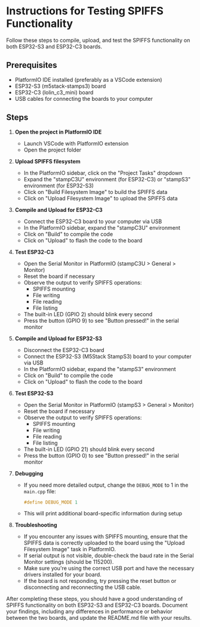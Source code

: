# Instructions for Testing SPIFFS Functionality

Follow these steps to compile, upload, and test the SPIFFS functionality on both ESP32-S3 and ESP32-C3 boards.

## Prerequisites

- PlatformIO IDE installed (preferably as a VSCode extension)
- ESP32-S3 (m5stack-stamps3) board
- ESP32-C3 (lolin_c3_mini) board
- USB cables for connecting the boards to your computer

## Steps

1. **Open the project in PlatformIO IDE**
   - Launch VSCode with PlatformIO extension
   - Open the project folder

2. **Upload SPIFFS filesystem**
   - In the PlatformIO sidebar, click on the "Project Tasks" dropdown
   - Expand the "stampC3U" environment (for ESP32-C3) or "stampS3" environment (for ESP32-S3)
   - Click on "Build Filesystem Image" to build the SPIFFS data
   - Click on "Upload Filesystem Image" to upload the SPIFFS data

3. **Compile and Upload for ESP32-C3**
   - Connect the ESP32-C3 board to your computer via USB
   - In the PlatformIO sidebar, expand the "stampC3U" environment
   - Click on "Build" to compile the code
   - Click on "Upload" to flash the code to the board

4. **Test ESP32-C3**
   - Open the Serial Monitor in PlatformIO (stampC3U > General > Monitor)
   - Reset the board if necessary
   - Observe the output to verify SPIFFS operations:
     - SPIFFS mounting
     - File writing
     - File reading
     - File listing
   - The built-in LED (GPIO 2) should blink every second
   - Press the button (GPIO 9) to see "Button pressed!" in the serial monitor

5. **Compile and Upload for ESP32-S3**
   - Disconnect the ESP32-C3 board
   - Connect the ESP32-S3 (M5Stack StampS3) board to your computer via USB
   - In the PlatformIO sidebar, expand the "stampS3" environment
   - Click on "Build" to compile the code
   - Click on "Upload" to flash the code to the board

6. **Test ESP32-S3**
   - Open the Serial Monitor in PlatformIO (stampS3 > General > Monitor)
   - Reset the board if necessary
   - Observe the output to verify SPIFFS operations:
     - SPIFFS mounting
     - File writing
     - File reading
     - File listing
   - The built-in LED (GPIO 21) should blink every second
   - Press the button (GPIO 0) to see "Button pressed!" in the serial monitor

7. **Debugging**
   - If you need more detailed output, change the `DEBUG_MODE` to 1 in the `main.cpp` file:
     ```cpp
     #define DEBUG_MODE 1
     ```
   - This will print additional board-specific information during setup

8. **Troubleshooting**
   - If you encounter any issues with SPIFFS mounting, ensure that the SPIFFS data is correctly uploaded to the board using the "Upload Filesystem Image" task in PlatformIO.
   - If serial output is not visible, double-check the baud rate in the Serial Monitor settings (should be 115200).
   - Make sure you're using the correct USB port and have the necessary drivers installed for your board.
   - If the board is not responding, try pressing the reset button or disconnecting and reconnecting the USB cable.

After completing these steps, you should have a good understanding of SPIFFS functionality on both ESP32-S3 and ESP32-C3 boards. Document your findings, including any differences in performance or behavior between the two boards, and update the README.md file with your results.